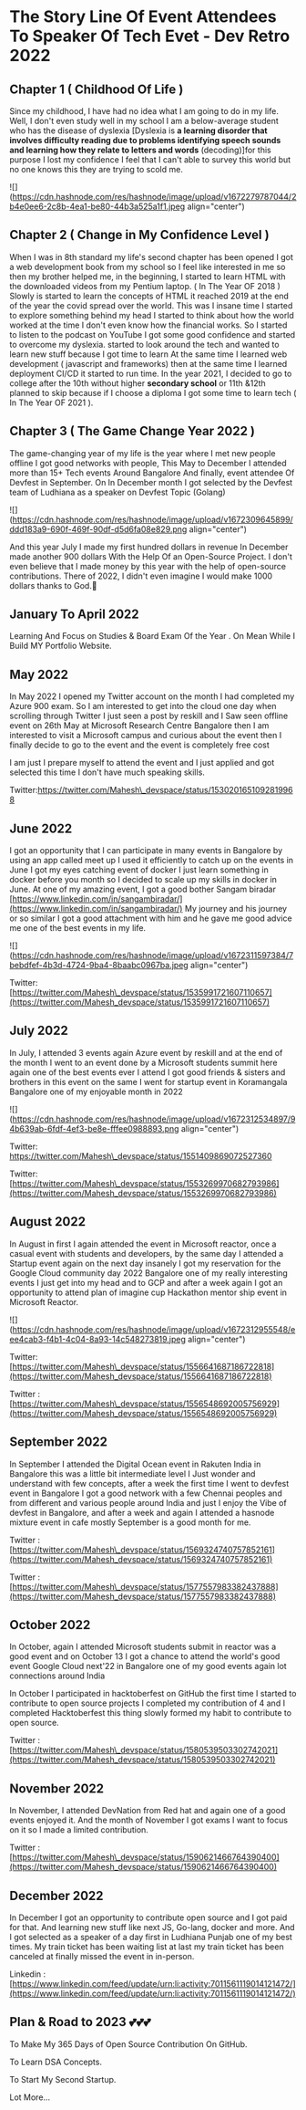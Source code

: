 # The Story Line Of Event Attendees To Speaker Of Tech Evet - Dev Retro 2022

## Chapter 1 ( Childhood Of Life )

Since my childhood, I have had no idea what I am going to do in my life. Well, I don't even study well in my school I am a below-average student who has the disease of dyslexia \[Dyslexia is **a learning disorder that involves difficulty reading due to problems identifying speech sounds and learning how they relate to letters and words** (decoding)\]for this purpose I lost my confidence I feel that I can't able to survey this world but no one knows this they are trying to scold me.

![](https://cdn.hashnode.com/res/hashnode/image/upload/v1672279787044/2b4e0ee6-2c8b-4ea1-be80-44b3a525a1f1.jpeg align="center")

## Chapter 2 ( Change in My Confidence Level )

When I was in 8th standard my life's second chapter has been opened I got a web development book from my school so I feel like interested in me so then my brother helped me, in the beginning, I started to learn HTML with the downloaded videos from my Pentium laptop. ( In The Year OF 2018 ) Slowly is started to learn the concepts of HTML it reached 2019 at the end of the year the covid spread over the world. This was I insane time I started to explore something behind my head I started to think about how the world worked at the time I don't even know how the financial works. So I started to listen to the podcast on YouTube I got some good confidence and started to overcome my dyslexia. started to look around the tech and wanted to learn new stuff because I got time to learn At the same time I learned web development ( javascript and frameworks) then at the same time I learned deployment CI/CD it started to run time. In the year 2021, I decided to go to college after the 10th without higher **secondary school** or 11th &12th planned to skip because if I choose a diploma I got some time to learn tech ( In The Year OF 2021 ).

## Chapter 3 ( The Game Change Year 2022 )

The game-changing year of my life is the year where I met new people offline I got good networks with people, This May to December I attended more than 15+ Tech events Around Bangalore And finally, event attendee Of Devfest in September. On In December month I got selected by the Devfest team of Ludhiana as a speaker on Devfest Topic (Golang)

![](https://cdn.hashnode.com/res/hashnode/image/upload/v1672309645899/ddd183a9-690f-469f-90df-d5d6fa08e829.png align="center")

And this year July I made my first hundred dollars in revenue In December made another 900 dollars With the Help Of an Open-Source Project. I don't even believe that I made money by this year with the help of open-source contributions. There of 2022, I didn't even imagine I would make 1000 dollars thanks to God.🙌

## January To April 2022

Learning And Focus on Studies & Board Exam Of the Year . On Mean While I Build MY Portfolio Website.

## May 2022

In May 2022 I opened my Twitter account on the month I had completed my Azure 900 exam. So I am interested to get into the cloud one day when scrolling through Twitter I just seen a post by reskill and I Saw seen offline event on 26th May at Microsoft Research Centre Bangalore then I am interested to visit a Microsoft campus and curious about the event then I finally decide to go to the event and the event is completely free cost

I am just I prepare myself to attend the event and I just applied and got selected this time I don't have much speaking skills.

Twitter:https://twitter.com/Mahesh\_devspace/status/1530201651092819968

## June 2022

I got an opportunity that I can participate in many events in Bangalore by using an app called meet up I used it efficiently to catch up on the events in June I got my eyes catching event of docker I just learn something in docker before you month so I decided to scale up my skills in docker in June. At one of my amazing event, I got a good bother Sangam biradar [https://www.linkedin.com/in/sangambiradar/](https://www.linkedin.com/in/sangambiradar/) My journey and his journey or so similar I got a good attachment with him and he gave me good advice me one of the best events in my life.

![](https://cdn.hashnode.com/res/hashnode/image/upload/v1672311597384/7bebdfef-4b3d-4724-9ba4-8baabc0967ba.jpeg align="center")

Twitter: [https://twitter.com/Mahesh\_devspace/status/1535991721607110657](https://twitter.com/Mahesh_devspace/status/1535991721607110657)

## July 2022

In July, I attended 3 events again Azure event by reskill and at the end of the month I went to an event done by a Microsoft students summit here again one of the best events ever I attend I got good friends & sisters and brothers in this event on the same I went for startup event in Koramangala Bangalore one of my enjoyable month in 2022

![](https://cdn.hashnode.com/res/hashnode/image/upload/v1672312534897/94b639ab-6fdf-4ef3-be8e-fffee0988893.png align="center")

Twitter: https://twitter.com/Mahesh\_devspace/status/1551409869072527360

Twitter:[https://twitter.com/Mahesh\_devspace/status/1553269970682793986](https://twitter.com/Mahesh_devspace/status/1553269970682793986)

## August 2022

In August in first I again attended the event in Microsoft reactor, once a casual event with students and developers, by the same day I attended a Startup event again on the next day insanely I got my reservation for the Google Cloud community day 2022 Bangalore one of my really interesting events I just get into my head and to GCP and after a week again I got an opportunity to attend plan of imagine cup Hackathon mentor ship event in Microsoft Reactor.

![](https://cdn.hashnode.com/res/hashnode/image/upload/v1672312955548/eee4cab3-f4b1-4c04-8a93-14c548273819.jpeg align="center")

Twitter: [https://twitter.com/Mahesh\_devspace/status/1556641687186722818](https://twitter.com/Mahesh_devspace/status/1556641687186722818)

Twitter : [https://twitter.com/Mahesh\_devspace/status/1556548692005756929](https://twitter.com/Mahesh_devspace/status/1556548692005756929)

## September 2022

In September I attended the Digital Ocean event in Rakuten India in Bangalore this was a little bit intermediate level I Just wonder and understand with few concepts, after a week the first time I went to devfest event in Bangalore I got a good network with a few Chennai peoples and from different and various people around India and just I enjoy the Vibe of devfest in Bangalore, and after a week and again I attended a hasnode mixture event in cafe mostly September is a good month for me.

Twitter : [https://twitter.com/Mahesh\_devspace/status/1569324740757852161](https://twitter.com/Mahesh_devspace/status/1569324740757852161)

Twitter : [https://twitter.com/Mahesh\_devspace/status/1577557983382437888](https://twitter.com/Mahesh_devspace/status/1577557983382437888)

## October 2022

In October, again I attended Microsoft students submit in reactor was a good event and on October 13 I got a chance to attend the world's good event Google Cloud next'22 in Bangalore one of my good events again lot connections around India

In October I participated in hacktoberfest on GitHub the first time I started to contribute to open source projects I completed my contribution of 4 and I completed Hacktoberfest this thing slowly formed my habit to contribute to open source.

Twitter : [https://twitter.com/Mahesh\_devspace/status/1580539503302742021](https://twitter.com/Mahesh_devspace/status/1580539503302742021)

## November 2022

In November, I attended DevNation from Red hat and again one of a good events enjoyed it. And the month of November I got exams I want to focus on it so I made a limited contribution.

Twitter : [https://twitter.com/Mahesh\_devspace/status/1590621466764390400](https://twitter.com/Mahesh_devspace/status/1590621466764390400)

## December 2022

In December I got an opportunity to contribute open source and I got paid for that. And learning new stuff like next JS, Go-lang, docker and more. And I got selected as a speaker of a day first in Ludhiana Punjab one of my best times. My train ticket has been waiting list at last my train ticket has been canceled at finally missed the event in in-person.

Linkedin : [https://www.linkedin.com/feed/update/urn:li:activity:7011561119014121472/](https://www.linkedin.com/feed/update/urn:li:activity:7011561119014121472/)

## Plan & Road to 2023 💕💕💕

To Make My 365 Days of Open Source Contribution On GitHub.

To Learn DSA Concepts.

To Start My Second Startup.

Lot More...